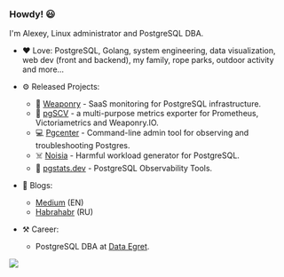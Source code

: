 ### Howdy! 😃

I'm Alexey, Linux administrator and PostgreSQL DBA.

- ❤ Love: PostgreSQL, Golang, system engineering, data visualization, web dev (front and backend), my family, rope parks, outdoor activity and more...


- ⚙️ Released Projects:
    - 🐘 [Weaponry](https://weaponry.io) - SaaS monitoring for PostgreSQL infrastructure.
    - 📡 [pgSCV](https://github.com/weaponry/pgscv) - a multi-purpose metrics exporter for Prometheus, Victoriametrics and Weaponry.IO.
    - 💻 [Pgcenter](https://github.com/lesovsky/pgcenter) - Command-line admin tool for observing and troubleshooting Postgres.
    - ☠️ [Noisia](https://github.com/lesovsky/noisia) - Harmful workload generator for PostgreSQL.
    - 🚀 [pgstats.dev](https://pgstats.dev) - PostgreSQL Observability Tools.


- 📝 Blogs:
    - [Medium](https://lesovsky.medium.com) (EN)
    - [Habrahabr](https://habr.com/ru/users/lesovsky/posts) (RU)


- ⚒️ Career:
    - PostgreSQL DBA at [Data Egret](https://dataegret.com/).

![](https://github-readme-stats.vercel.app/api?username=lesovsky&show_icons=true)